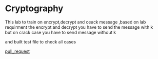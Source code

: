 # Cryptography

This lab to train on encrypt,decrypt and ceack message ,based on lab requirment the encrypt and decrypt you have to send the message with k but on crack case you have to send message without k 

and built test file to check all cases 

[pull_request]()